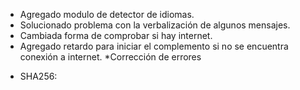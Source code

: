 * Agregado modulo de detector de idiomas.
* Solucionado problema con la verbalización de algunos mensajes.
* Cambiada forma de comprobar si hay internet.
* Agregado retardo para iniciar el complemento si no se encuentra conexión a internet.
*Corrección de errores
- SHA256: 